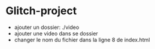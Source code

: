 # Glitch-project


- ajouter un dossier: ./video
- ajouter une video dans se dossier
- changer le nom du fichier dans la ligne 8 de index.html
